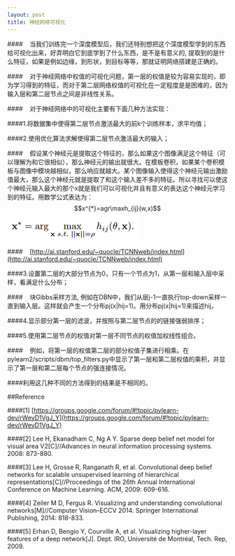```yaml
---
layout: post
title: 神经网络可视化
---
```

####&nbsp;&nbsp;&nbsp;&nbsp;当我们训练完一个深度模型后，我们还特别想把这个深度模型学到的东西给可视化出来，好弄明白它到底学到了什么东西，是不是有意义的, 提取到的是什么特征，如果是例如边缘，到形状，到目标等等，那就证明网络搭建是正确的。

####&nbsp;&nbsp;&nbsp;&nbsp;对于神经网络中权值的可视化问题，第一层的权值是较为容易实现的，即为学习得到的特征，而对于第二层网络权值的可视化在一定程度是是困难的，因为输入层和第二层节点之间是非线性关系。

####&nbsp;&nbsp;&nbsp;&nbsp;对于神经网络中的可视化主要有下面几种方法实现：

####1.将数据集中使得第二层节点激活最大的前k个训练样本，求平均值；

####2.使用优化算法求解使得第二层节点激活最大的输入；

####&nbsp;&nbsp;&nbsp;&nbsp;假设某个神经元是提取这个特征的，那么如果这个图像满足这个特征（可以理解为和它很相似），那么神经元的输出就很大。在模板卷积，如果某个卷积模板与图像中模块越相似，那么响应就越大。某个图像输入使得这个神经元输出激励值最大，那么这个神经元就是提取了和这个输入差不多的特征。所以寻找可以使这个神经元输入最大的那个x就是我们可以可视化并且有意义的表达这个神经元学习到的特征。用数学公式表达为：$$x^{*}=agr\maxh_{ij}(w,x)$$
![](max.jpg)


####&nbsp;&nbsp;&nbsp;&nbsp;[http://ai.stanford.edu/~quocle/TCNNweb/index.html](http://ai.stanford.edu/~quocle/TCNNweb/index.html)

####3.设置第二层的大部分节点为0，只有一个节点为1，从第一层和输入层中采样，看满足什么分布；

####&nbsp;&nbsp;&nbsp;&nbsp;块Gibbs采样方法, 例如在DBN中，我们从层j-1一直执行top-down采样一直到输入层。这样就会产生一个分布pj(x|hij=1)。用分布pj(x|hij=1)来描述hij，

####4.显示部分第一层的滤波，并按照与第二层节点的的链接强弱排序；

####5.使用第二层节点的权值对第一层不同节点的权值加权线性组合。

####&nbsp;&nbsp;&nbsp;&nbsp;例如，将第一层的权值第二层的部分权值子集进行相乘。在pylearn2/scripts/dbm/top_filters.py中显示了第一层和第二层权值的乘积，并显示了第一层和第二层每个节点的强连接情况。

####利用这几种不同的方法得到的结果是不相同的。

##Reference

####[1] [https://groups.google.com/forum/#!topic/pylearn-dev/rWeyD1VgJ_Y](https://groups.google.com/forum/#!topic/pylearn-dev/rWeyD1VgJ_Y)

####[2] Lee H, Ekanadham C, Ng A Y. Sparse deep belief net model for visual area V2[C]//Advances in neural information processing systems. 2008: 873-880.

####[3] Lee H, Grosse R, Ranganath R, et al. Convolutional deep belief networks for scalable unsupervised learning of hierarchical representations[C]//Proceedings of the 26th Annual International Conference on Machine Learning. ACM, 2009: 609-616.

####[4] Zeiler M D, Fergus R. Visualizing and understanding convolutional networks[M]//Computer Vision–ECCV 2014. Springer International Publishing, 2014: 818-833.

####[5] Erhan D, Bengio Y, Courville A, et al. Visualizing higher-layer features of a deep network[J]. Dept. IRO, Université de Montréal, Tech. Rep, 2009.